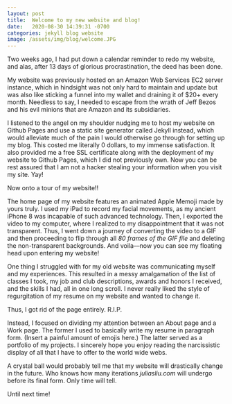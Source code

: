 ```yaml
---
layout: post
title:  Welcome to my new website and blog!
date:   2020-08-30 14:39:31 -0700
categories: jekyll blog website
image: /assets/img/blog/welcome.JPG
---
```

Two weeks ago, I had put down a calendar reminder to redo my website, and alas, after 13 days of glorious procrastination, the deed has been done.

My website was previously hosted on an Amazon Web Services EC2 server instance, which in hindsight was not only hard to maintain and update but was also like sticking a funnel into my wallet and draining it of $20+ every month. Needless to say, I needed to escape from the wrath of Jeff Bezos and his evil minions that are Amazon and its subsidiaries.

I listened to the angel on my shoulder nudging me to host my website on Github Pages and use a static site generator called Jekyll instead, which would alleviate much of the pain I would otherwise go through for setting up my blog. This costed me literally 0 dollars, to my immense satisfaction. It also provided me a free SSL certificate along with the deployment of my website to Github Pages, which I did not previously own. Now you can be rest assured that I am not a hacker stealing your information when you visit my site. Yay!

Now onto a tour of my website!!

The home page of my website features an animated Apple Memoji made by yours truly. I used my iPad to record my facial movements, as my ancient iPhone 8 was incapable of such advanced technology. Then, I exported the video to my computer, where I realized to my disappointment that it was not transparent. Thus, I went down a journey of converting the video to a GIF and then proceeding to flip through all *80 frames of the GIF file* and deleting the non-transparent backgrounds. And voila––now you can see my floating head upon entering my website!

One thing I struggled with for my old website was communicating myself and my experiences. This resulted in a messy amalgamation of the list of classes I took, my job and club descriptions, awards and honors I received, and the skills I had, all in one long scroll. I never really liked the style of regurgitation of my resume on my website and wanted to change it.

Thus, I got rid of the page entirely. R.I.P.

Instead, I focused on dividing my attention between an About page and a Work page. The former I used to basically write my resume in paragraph form. (Insert a painful amount of emojis here.) The latter served as a portfolio of my projects. I sincerely hope you enjoy reading the narcissistic display of all that I have to offer to the world wide webs.

A crystal ball would probably tell me that my website will drastically change in the future. Who knows how many iterations *juliasliu.com* will undergo before its final form. Only time will tell.

Until next time!
